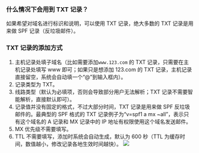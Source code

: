 ### 什么情况下会用到 TXT 记录？
如果希望对域名进行标识和说明，可以使用 TXT 记录，绝大多数的 TXT 记录是用来做 SPF 记录（反垃圾邮件）。
### TXT 记录的添加方式
1. 主机记录处填子域名（比如需要添加`www.123.com` 的 TXT 记录，只需要在主机记录处填写 www 即可；如果只是想添加 123.com 的 TXT 记录，主机记录直接留空，系统会自动填一个“@”到输入框内）。
2. 记录类型为 TXT。
3. 线路类型（默认为必填项，否则会导致部分用户无法解析；TXT 记录不需要智能解析，直接默认即可）。
4. 记录值并没有固定的格式，不过大部分时间，TXT 记录是用来做 SPF 反垃圾邮件的。最典型的 SPF 格式的 TXT 记录例子为“v=spf1 a mx ~all”，表示只有这个域名的 A 记录和 MX 记录中的 IP 地址有权限使用这个域名发送邮件。
5. MX 优先级不需要填写。
6. TTL 不需要填写，添加时系统会自动生成，默认为 600 秒（TTL 为缓存时间，数值越小，修改记录各地生效时间越快）。
![](http://imgcache.tce.fsphere.cn/static/mc.qcloudimg.com/static/img/77b55e2f5fb0263fc5ff1cb13fb442cb/image.png)